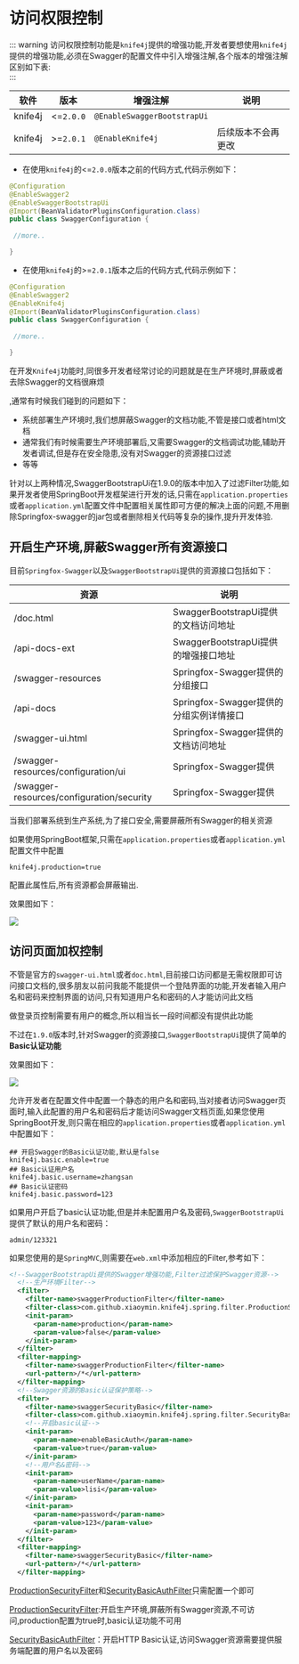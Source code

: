 # 访问权限控制


::: warning
访问权限控制功能是`knife4j`提供的增强功能,开发者要想使用`knife4j`提供的增强功能,必须在Swagger的配置文件中引入增强注解,各个版本的增强注解区别如下表:<br />
:::

|软件|版本|增强注解|说明|
|--|--|--|--|
|knife4j|<=`2.0.0`|`@EnableSwaggerBootstrapUi`||
|knife4j|>=`2.0.1`|`@EnableKnife4j`|后续版本不会再更改|
 
- 在使用`knife4j`的<=`2.0.0`版本之前的代码方式,代码示例如下：
```java
@Configuration
@EnableSwagger2
@EnableSwaggerBootstrapUi
@Import(BeanValidatorPluginsConfiguration.class)
public class SwaggerConfiguration {
    
 //more..

}
```
- 在使用`knife4j`的>=`2.0.1`版本之后的代码方式,代码示例如下：
```java
@Configuration
@EnableSwagger2
@EnableKnife4j
@Import(BeanValidatorPluginsConfiguration.class)
public class SwaggerConfiguration {
    
 //more..

}
```



在开发`Knife4j`功能时,同很多开发者经常讨论的问题就是在生产环境时,屏蔽或者去除Swagger的文档很麻烦

,通常有时候我们碰到的问题如下：

- 系统部署生产环境时,我们想屏蔽Swagger的文档功能,不管是接口或者html文档
- 通常我们有时候需要生产环境部署后,又需要Swagger的文档调试功能,辅助开发者调试,但是存在安全隐患,没有对Swagger的资源接口过滤
- 等等

针对以上两种情况,SwaggerBootstrapUi在1.9.0的版本中加入了过滤Filter功能,如果开发者使用SpringBoot开发框架进行开发的话,只需在`application.properties`或者`application.yml`配置文件中配置相关属性即可方便的解决上面的问题,不用删除Springfox-swagger的jar包或者删除相关代码等复杂的操作,提升开发体验.

## 开启生产环境,屏蔽Swagger所有资源接口

目前`Springfox-Swagger`以及`SwaggerBootstrapUi`提供的资源接口包括如下：

| 资源                                      | 说明                                    |
| ----------------------------------------- | --------------------------------------- |
| /doc.html                                 | SwaggerBootstrapUi提供的文档访问地址    |
| /api-docs-ext                             | SwaggerBootstrapUi提供的增强接口地址    |
| /swagger-resources                        | Springfox-Swagger提供的分组接口         |
| /api-docs                                 | Springfox-Swagger提供的分组实例详情接口 |
| /swagger-ui.html                          | Springfox-Swagger提供的文档访问地址     |
| /swagger-resources/configuration/ui       | Springfox-Swagger提供                   |
| /swagger-resources/configuration/security | Springfox-Swagger提供                   |

当我们部署系统到生产系统,为了接口安全,需要屏蔽所有Swagger的相关资源

如果使用SpringBoot框架,只需在`application.properties`或者`application.yml`配置文件中配置

```properties
knife4j.production=true
```

配置此属性后,所有资源都会屏蔽输出.

效果图如下：

![](/knife4j/images/ac.png)

## 访问页面加权控制

不管是官方的`swagger-ui.html`或者`doc.html`,目前接口访问都是无需权限即可访问接口文档的,很多朋友以前问我能不能提供一个登陆界面的功能,开发者输入用户名和密码来控制界面的访问,只有知道用户名和密码的人才能访问此文档

做登录页控制需要有用户的概念,所以相当长一段时间都没有提供此功能

不过在`1.9.0`版本时,针对Swagger的资源接口,`SwaggerBootstrapUi`提供了简单的**Basic认证功能**

效果图如下：

![](/knife4j/images/ac-pwd.png)

允许开发者在配置文件中配置一个静态的用户名和密码,当对接者访问Swagger页面时,输入此配置的用户名和密码后才能访问Swagger文档页面,如果您使用SpringBoot开发,则只需在相应的`application.properties`或者`application.yml`中配置如下：

```properties
## 开启Swagger的Basic认证功能,默认是false
knife4j.basic.enable=true
## Basic认证用户名
knife4j.basic.username=zhangsan
## Basic认证密码
knife4j.basic.password=123
```

如果用户开启了basic认证功能,但是并未配置用户名及密码,`SwaggerBootstrapUi`提供了默认的用户名和密码：

```text
admin/123321
```

如果您使用的是`SpringMVC`,则需要在`web.xml`中添加相应的Filter,参考如下：

```xml
<!--SwaggerBootstrapUi提供的Swagger增强功能,Filter过滤保护Swagger资源-->
  <!--生产环境Filter-->
  <filter>
    <filter-name>swaggerProductionFilter</filter-name>
    <filter-class>com.github.xiaoymin.knife4j.spring.filter.ProductionSecurityFilter</filter-class>
    <init-param>
      <param-name>production</param-name>
      <param-value>false</param-value>
    </init-param>
  </filter>
  <filter-mapping>
    <filter-name>swaggerProductionFilter</filter-name>
    <url-pattern>/*</url-pattern>
  </filter-mapping>
  <!--Swagger资源的Basic认证保护策略-->
  <filter>
    <filter-name>swaggerSecurityBasic</filter-name>
    <filter-class>com.github.xiaoymin.knife4j.spring.filter.SecurityBasicAuthFilter</filter-class>
    <!--开启basic认证-->
    <init-param>
      <param-name>enableBasicAuth</param-name>
      <param-value>true</param-value>
    </init-param>
    <!--用户名&密码-->
    <init-param>
      <param-name>userName</param-name>
      <param-value>lisi</param-value>
    </init-param>
    <init-param>
      <param-name>password</param-name>
      <param-value>123</param-value>
    </init-param>
  </filter>
  <filter-mapping>
    <filter-name>swaggerSecurityBasic</filter-name>
    <url-pattern>/*</url-pattern>
  </filter-mapping>
```

[ProductionSecurityFilter](https://gitee.com/xiaoym/knife4j/blob/master/knife4j/knife4j-spring/src/main/java/com/github/xiaoymin/knife4j/spring/filter/ProductionSecurityFilter.java)和[SecurityBasicAuthFilter](https://gitee.com/xiaoym/knife4j/blob/master/knife4j/knife4j-spring/src/main/java/com/github/xiaoymin/knife4j/spring/filter/SecurityBasicAuthFilter.java)只需配置一个即可

[ProductionSecurityFilter](https://gitee.com/xiaoym/knife4j/blob/master/knife4j/knife4j-spring/src/main/java/com/github/xiaoymin/knife4j/spring/filter/ProductionSecurityFilter.java):开启生产环境,屏蔽所有Swagger资源,不可访问,production配置为true时,basic认证功能不可用

[SecurityBasicAuthFilter](https://gitee.com/xiaoym/knife4j/blob/master/knife4j/knife4j-spring/src/main/java/com/github/xiaoymin/knife4j/spring/filter/SecurityBasicAuthFilter.java)：开启HTTP Basic认证,访问Swagger资源需要提供服务端配置的用户名以及密码
 
 
 